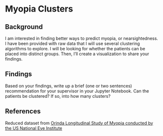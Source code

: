 # Myopia Clusters

## Background

I am interested in finding better ways to predict myopia, or nearsightedness. I have been provided with raw data that I will use several clustering algorithms to explore.  I will be looking for whether the patients can be placed into distinct groups. Then, I’ll create a visualization to share your findings.

## Findings

Based on your findings, write up a brief (one or two sentences) recommendation for your supervisor in your Jupyter Notebook. Can the patients be clustered? If so, into how many clusters?



## References

Reduced dataset from [Orinda Longitudinal Study of Myopia conducted by the US National Eye Institute](https://clinicaltrials.gov/ct2/show/NCT00000169)

